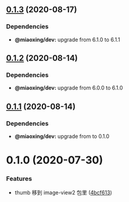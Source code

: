 ## [0.1.3](https://github.com/twinh/image-view2/compare/v0.1.2...v0.1.3) (2020-08-17)





### Dependencies

* **@miaoxing/dev:** upgrade from 6.1.0 to 6.1.1

## [0.1.2](https://github.com/twinh/image-view2/compare/v0.1.1...v0.1.2) (2020-08-14)





### Dependencies

* **@miaoxing/dev:** upgrade from 6.0.0 to 6.1.0

## [0.1.1](https://github.com/twinh/image-view2/compare/v0.1.0...v0.1.1) (2020-08-14)





### Dependencies

* **@miaoxing/dev:** upgrade from  to 0.1.0

# 0.1.0 (2020-07-30)


### Features

* thumb 移到 image-view2 包里 ([4bcf613](https://github.com/twinh/image-view2/commit/4bcf613f332283e4f9ad62a9da8801fc151984a4))
